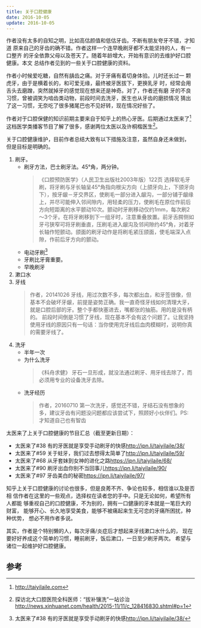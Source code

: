 ```yaml
---
title: 关于口腔健康
date: 2016-10-05
update: 2016-10-05
---
```


作者没有太多的自知之明，比如高估颜值和低估牙齿。不断有朋友夸牙不错，才知道
原来自己的牙齿的确不错。作者这样一个连早晚刷牙都不太能坚持的人，有一口整齐
的牙全依靠父母以及苍天了。随着年龄增大，开始有意识的去维护好口腔健康。本文
总结作者见到的一些关于口腔健康的资料。

作者小时候爱吃糖，自然有龋齿之痛。对于牙痛有着切身体验。儿时还长过一
颗虎牙，由于是横着长的，和可爱无缘，最终被牙医拔下，更换乳牙
时，经常会用舌头去磨蹭，突然就掉牙的感觉现在想来还是神奇。对了，作者还有磨
牙的不良习惯，曾被调笑为啮齿类动物，前段时间去洗牙，医生也从牙齿的磨损情况
猜出了这一习惯，无奈吃了很多猪尾巴也不见好转，现在情况好些了。

作者对于口腔保健的知识前期主要来自于知乎上的热心牙医。后期通过太医来了[^1]
这档医学类播客节目了解了很多，感谢两位太医以及许桐楷医生[^2]。

关于口腔健康维护，目前作者总结大致有以下措施及注意，虽然自身还未做到，
但是目标是明确的。

1. 刷牙。
    * 刷牙方法，巴士刷牙法。45°角，两分钟。
        >《口腔预防医学》（人民卫生出版社2003年版）122页 
        >选择软毛牙刷，将牙刷与牙长轴呈45°角指向根尖方向（上颌牙向上，下颌牙向下），按牙龈－牙交界区，使刷毛一部分进入龈沟，一部分铺于龈缘上，并尽可能伸入邻间隙内，用轻柔的压力，使刷毛在原位作前后方向短距离的水平颤动10次。颤动时牙刷移动仅约1mm，每次刷2～3个牙。在将牙刷移到下一组牙时，注意重叠放置。前牙舌腭侧如牙弓狭窄可将牙刷垂直，压刷毛进入龈沟及邻间隙约45°角，对着牙长轴作短颤动。颌面的刷牙动作是将刷毛紧压颌面，使毛端深入点隙，作前后牙方向的颤动。
    * 电动牙刷[^3]
    * 牙刷比牙膏重要。
    * 早晚刷牙
2. 漱口水
3. 牙线
    > 作者，20141026
    >牙线，用过次数不多，每次都出血，和牙签很像，但基本不会破坏牙龈，前提是姿势正确。我一直奇怪牙线如何清理大牙，就是口腔后部的牙。整个手都快塞进去，嘴都张的抽筋。用的是没有柄的。
    >前段时间倒是习惯了牙线，现在基本不会有这个问题了。让我坚持使用牙线的原因只有一句话：当你使用完牙线后血肉模糊时，说明你真的需要牙线了。
4. 洗牙
    * 半年一次
    * 为什么洗牙
        > 《科舟求健》
        >牙石一旦形成，就没法通过刷牙、用牙线去除了，而必须用专业的设备洗牙去除。
    * 洗牙经历
        > 作者，20160710
        >第一次洗牙，感觉还不错，牙结石没有想象的多，建议牙齿有问题没问题都应该尝试下，照顾好小伙伴们。PS: 才知道自己也有智齿


太医来了上关于口腔健康的节目汇总（截至更新日期）：
* 太医来了#38 有的牙医就是享受手动刷牙的快感<http://ipn.li/taiyilaile/38/>
* 太医来了#59 关于蛀牙，我们过去想得太简单了<http://ipn.li/taiyilaile/59/>
* 太医来了#68 从牙套妹到女神的进化之路<https://ipn.li/taiyilaile/68/>
* 太医来了#90 刷牙出血你别不当回事儿<https://ipn.li/taiyilaile/90/>
* 太医来了#97 牙齿美白的秘密<https://ipn.li/taiyilaile/97/>

知乎上关于口腔健康的讨论也很多，但是良莠不齐、争论也较多，相信谁以及是否相
信作者在这里的一些观点，选择权在读者您的手中。只是无论如何，希望所有人都能
够重视自己的口腔健康，不为别的，拥有一口健康的牙本就是一笔巨大的财富，
能够开心、长久地享受美食，能够不被痛起来生无可恋的牙痛所困扰，种种优势，
想必不用作者多说。

其实，作者是个特别懒的人，每次牙痛/炎症后才想起来牙线漱口水什么的，
现在要好好养成这个简单的习惯，睡前刷牙，饭后漱口，一日至少刷牙两次。
希望与诸位一起维护好口腔健康。

## 参考
[^1]: <http://taiyilaile.com>
[^2]: 探访北大口腔医院全科医师：“拔补镶洗”一站诊治<http://news.xinhuanet.com/health/2015-11/11/c_128416830.shtml#p=1>
[^3]: 太医来了#38 有的牙医就是享受手动刷牙的快感<http://ipn.li/taiyilaile/38/>
